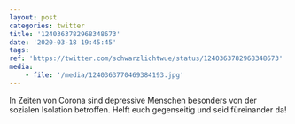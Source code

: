 ```yaml
---
layout: post
categories: twitter
title: '1240363782968348673'
date: '2020-03-18 19:45:45'
tags: 
ref: 'https://twitter.com/schwarzlichtwue/status/1240363782968348673'
media:
    - file: '/media/1240363770469384193.jpg'
---
```

In Zeiten von Corona sind depressive Menschen besonders von der sozialen Isolation betroffen. Helft euch gegenseitig und seid füreinander da!

  

